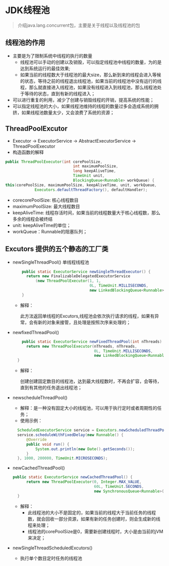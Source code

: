 # JDK线程池

> 介绍java.lang.concurrent包，主要是关于线程以及线程池的包

## 线程池的作用
- 主要是为了限制系统中线程的执行的数量
  * 线程池可以手动的创建以及销毁，可以指定线程池中线程的数量，为的是达到系统运行的最佳效果;
  * 如果当前的线程数大于线程池的最大size，那么新到来的线程会进入等候的状态，等待之前的线程退出线程池，如果当前的线程池中没有运行的线程，那么就直接进入线程池，如果没有线程进入到线程池，那么线程池处于等待的状态，直到有新的线程进入；
- 可以进行重复的利用，减少了创建与销毁线程的开销，提高系统的性能；
- 可以指定线程池的大小，如果线程池维持的线程的数量过多会造成系统的拥挤，如果线程池数量太少，又会浪费了系统的资源；

## ThreadPoolExcutor
- Executor -> ExecutorService -> AbstractExecutorService -> ThreadPoolExecutor
- 构造函数的解释
```java
public ThreadPoolExecutor(int corePoolSize,
                              int maximumPoolSize,
                              long keepAliveTime,
                              TimeUnit unit,
                              BlockingQueue<Runnable> workQueue) {
this(corePoolSize, maximumPoolSize, keepAliveTime, unit, workQueue,
             Executors.defaultThreadFactory(), defaultHandler);
```
* corecorePoolSize: 核心线程数目
* maximumPoolSize: 最大线程数目
* keepAliveTime: 线程存活时间，如果当前的线程数量大于核心线程数，那么多余的线程会被终结
* unit: keepAliveTime的单位；
* workQueue：Runnable的阻塞队列；
## Excutors 提供的五个静态的工厂类
- newSingleThreadPool()   单线程线程池
  ```java
      public static ExecutorService newSingleThreadExecutor() {
        return new FinalizableDelegatedExecutorService
            (new ThreadPoolExecutor(1, 1,
                                    0L, TimeUnit.MILLISECONDS,
                                    new LinkedBlockingQueue<Runnable>()));
      }
  ```
  * 解释：

    此方法返回单线程的Excutors,线程池会依次执行请求的线程，如果有异常，会有新的对象来接管，且处理是按照次序来处理的；
- newfixedThreadPool()
  ```java
      public static ExecutorService newFixedThreadPool(int nThreads) {
        return new ThreadPoolExecutor(nThreads, nThreads,
                                      0L, TimeUnit.MILLISECONDS,
                                      new LinkedBlockingQueue<Runnable>());
    }
  ```
  * 解释：

    创建创建固定数目的线程池，达到最大线程数时，不再会扩容，会等待，直到有其他的任务退出线程池；
- newscheduleThreadPool()
  * 解释：是一种没有固定大小的线程池，可以用于执行定时或者周期性的任务；
  * 使用示例：
  ```java
  	ScheduledExecutorService service = Executors.newScheduledThreadPool(10);
  	service.scheduleWithFixedDelay(new Runnable() {
  		@Override
  		public void run() {
  			System.out.println(new Date().getSeconds());
  		}
  	}, 1000, 200000, TimeUnit.MICROSECONDS);
  ```
- newCachedThreadPool()
  ```java
  public static ExecutorService newCachedThreadPool() {
        return new ThreadPoolExecutor(0, Integer.MAX_VALUE,
                                      60L, TimeUnit.SECONDS,
                                      new SynchronousQueue<Runnable>());
    }
  ```
  * 解释：
    - 此线程池的大小不是固定的，如果当前的线程大于当前任务的线程数，就会回收一部分资源，如果有新的任务创建时，则会生成新的线程来处理；
    - 线程池的corePoolSize是0，需要新创建线程时，大小是由当前的jVM来决定；

- newSingleThreadScheduledExcutors()
  * 执行单个数目定时任务的线程池

